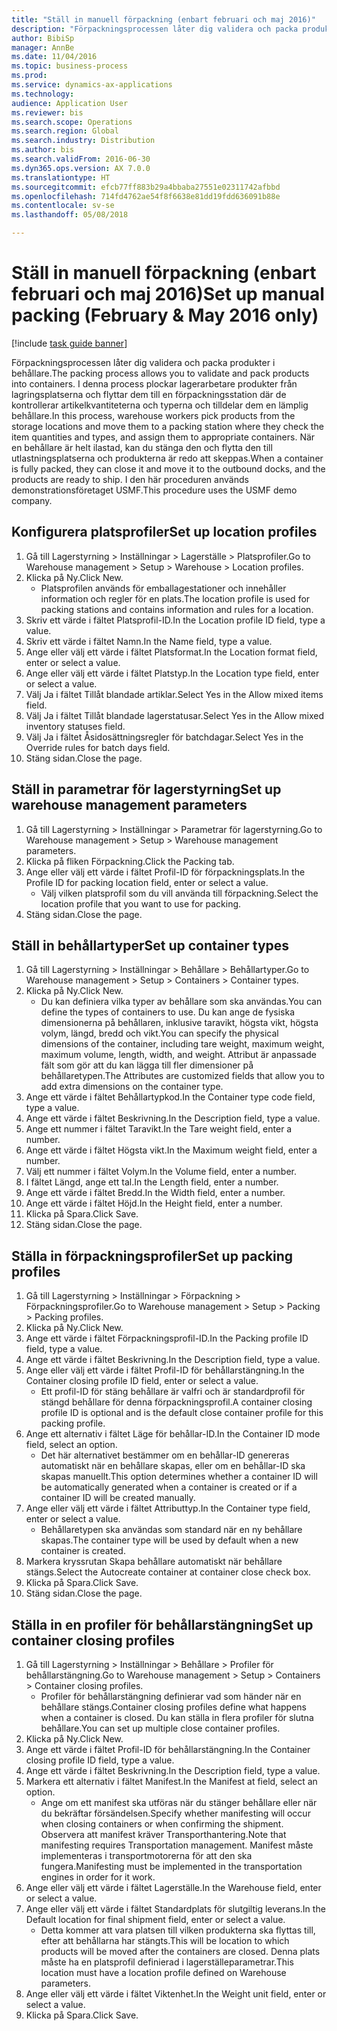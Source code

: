 ```yaml
--- 
title: "Ställ in manuell förpackning (enbart februari och maj 2016)"
description: "Förpackningsprocessen låter dig validera och packa produkter i behållare."
author: BibiSp
manager: AnnBe
ms.date: 11/04/2016
ms.topic: business-process
ms.prod: 
ms.service: dynamics-ax-applications
ms.technology: 
audience: Application User
ms.reviewer: bis
ms.search.scope: Operations
ms.search.region: Global
ms.search.industry: Distribution
ms.author: bis
ms.search.validFrom: 2016-06-30
ms.dyn365.ops.version: AX 7.0.0
ms.translationtype: HT
ms.sourcegitcommit: efcb77ff883b29a4bbaba27551e02311742afbbd
ms.openlocfilehash: 714fd4762ae54f8f6638e81dd19fdd636091b88e
ms.contentlocale: sv-se
ms.lasthandoff: 05/08/2018

---
```

# <a name="set-up-manual-packing-february--may-2016-only"></a><span data-ttu-id="83cf2-103">Ställ in manuell förpackning (enbart februari och maj 2016)</span><span class="sxs-lookup"><span data-stu-id="83cf2-103">Set up manual packing (February & May 2016 only)</span></span>

[!include [task guide banner](../../includes/task-guide-banner.md)]

<span data-ttu-id="83cf2-104">Förpackningsprocessen låter dig validera och packa produkter i behållare.</span><span class="sxs-lookup"><span data-stu-id="83cf2-104">The packing process allows you to validate and pack products into containers.</span></span> <span data-ttu-id="83cf2-105">I denna process plockar lagerarbetare produkter från lagringsplatserna och flyttar dem till en förpackningsstation där de kontrollerar artikelkvantiteterna och typerna och tilldelar dem en lämplig behållare.</span><span class="sxs-lookup"><span data-stu-id="83cf2-105">In this process, warehouse workers pick products from the storage locations and move them to a packing station where they check the item quantities and types, and assign them to appropriate containers.</span></span> <span data-ttu-id="83cf2-106">När en behållare är helt ilastad, kan du stänga den och flytta den till utlastningsplatserna och produkterna är redo att skeppas.</span><span class="sxs-lookup"><span data-stu-id="83cf2-106">When a container is fully packed, they can close it and move it to the outbound docks, and the products are ready to ship.</span></span> <span data-ttu-id="83cf2-107">I den här proceduren används demonstrationsföretaget USMF.</span><span class="sxs-lookup"><span data-stu-id="83cf2-107">This procedure uses the USMF demo company.</span></span>


## <a name="set-up-location-profiles"></a><span data-ttu-id="83cf2-108">Konfigurera platsprofiler</span><span class="sxs-lookup"><span data-stu-id="83cf2-108">Set up location profiles</span></span>
1. <span data-ttu-id="83cf2-109">Gå till Lagerstyrning > Inställningar > Lagerställe > Platsprofiler.</span><span class="sxs-lookup"><span data-stu-id="83cf2-109">Go to Warehouse management > Setup > Warehouse > Location profiles.</span></span>
2. <span data-ttu-id="83cf2-110">Klicka på Ny.</span><span class="sxs-lookup"><span data-stu-id="83cf2-110">Click New.</span></span>
    * <span data-ttu-id="83cf2-111">Platsprofilen används för emballagestationer och innehåller information och regler för en plats.</span><span class="sxs-lookup"><span data-stu-id="83cf2-111">The location profile is used for packing stations and contains information and rules for a location.</span></span>  
3. <span data-ttu-id="83cf2-112">Skriv ett värde i fältet Platsprofil-ID.</span><span class="sxs-lookup"><span data-stu-id="83cf2-112">In the Location profile ID field, type a value.</span></span>
4. <span data-ttu-id="83cf2-113">Skriv ett värde i fältet Namn.</span><span class="sxs-lookup"><span data-stu-id="83cf2-113">In the Name field, type a value.</span></span>
5. <span data-ttu-id="83cf2-114">Ange eller välj ett värde i fältet Platsformat.</span><span class="sxs-lookup"><span data-stu-id="83cf2-114">In the Location format field, enter or select a value.</span></span>
6. <span data-ttu-id="83cf2-115">Ange eller välj ett värde i fältet Platstyp.</span><span class="sxs-lookup"><span data-stu-id="83cf2-115">In the Location type field, enter or select a value.</span></span>
7. <span data-ttu-id="83cf2-116">Välj Ja i fältet Tillåt blandade artiklar.</span><span class="sxs-lookup"><span data-stu-id="83cf2-116">Select Yes in the Allow mixed items field.</span></span>
8. <span data-ttu-id="83cf2-117">Välj Ja i fältet Tillåt blandade lagerstatusar.</span><span class="sxs-lookup"><span data-stu-id="83cf2-117">Select Yes in the Allow mixed  inventory statuses field.</span></span>
9. <span data-ttu-id="83cf2-118">Välj Ja i fältet Åsidosättningsregler för batchdagar.</span><span class="sxs-lookup"><span data-stu-id="83cf2-118">Select Yes in the Override rules for batch days field.</span></span>
10. <span data-ttu-id="83cf2-119">Stäng sidan.</span><span class="sxs-lookup"><span data-stu-id="83cf2-119">Close the page.</span></span>

## <a name="set-up-warehouse-management-parameters"></a><span data-ttu-id="83cf2-120">Ställ in parametrar för lagerstyrning</span><span class="sxs-lookup"><span data-stu-id="83cf2-120">Set up warehouse management parameters</span></span> 
1. <span data-ttu-id="83cf2-121">Gå till Lagerstyrning > Inställningar > Parametrar för lagerstyrning.</span><span class="sxs-lookup"><span data-stu-id="83cf2-121">Go to Warehouse management > Setup > Warehouse management parameters.</span></span>
2. <span data-ttu-id="83cf2-122">Klicka på fliken Förpackning.</span><span class="sxs-lookup"><span data-stu-id="83cf2-122">Click the Packing tab.</span></span>
3. <span data-ttu-id="83cf2-123">Ange eller välj ett värde i fältet Profil-ID för förpackningsplats.</span><span class="sxs-lookup"><span data-stu-id="83cf2-123">In the Profile ID for packing location field, enter or select a value.</span></span>
    * <span data-ttu-id="83cf2-124">Välj vilken platsprofil som du vill använda till förpackning.</span><span class="sxs-lookup"><span data-stu-id="83cf2-124">Select the location profile that you want to use for packing.</span></span>  
4. <span data-ttu-id="83cf2-125">Stäng sidan.</span><span class="sxs-lookup"><span data-stu-id="83cf2-125">Close the page.</span></span>

## <a name="set-up-container-types"></a><span data-ttu-id="83cf2-126">Ställ in behållartyper</span><span class="sxs-lookup"><span data-stu-id="83cf2-126">Set up container types</span></span>
1. <span data-ttu-id="83cf2-127">Gå till Lagerstyrning > Inställningar > Behållare > Behållartyper.</span><span class="sxs-lookup"><span data-stu-id="83cf2-127">Go to Warehouse management > Setup > Containers > Container types.</span></span>
2. <span data-ttu-id="83cf2-128">Klicka på Ny.</span><span class="sxs-lookup"><span data-stu-id="83cf2-128">Click New.</span></span>
    * <span data-ttu-id="83cf2-129">Du kan definiera vilka typer av behållare som ska användas.</span><span class="sxs-lookup"><span data-stu-id="83cf2-129">You can define the types of containers to use.</span></span> <span data-ttu-id="83cf2-130">Du kan ange de fysiska dimensionerna på behållaren, inklusive taravikt, högsta vikt, högsta volym, längd, bredd och vikt.</span><span class="sxs-lookup"><span data-stu-id="83cf2-130">You can specify the physical dimensions of the container, including tare weight, maximum weight, maximum volume, length, width, and weight.</span></span>  <span data-ttu-id="83cf2-131">Attribut är anpassade fält som gör att du kan lägga till fler dimensioner på behållaretypen.</span><span class="sxs-lookup"><span data-stu-id="83cf2-131">The Attributes are customized fields that allow you to add extra dimensions on the container type.</span></span>     
3. <span data-ttu-id="83cf2-132">Ange ett värde i fältet Behållartypkod.</span><span class="sxs-lookup"><span data-stu-id="83cf2-132">In the Container type code field, type a value.</span></span>
4. <span data-ttu-id="83cf2-133">Ange ett värde i fältet Beskrivning.</span><span class="sxs-lookup"><span data-stu-id="83cf2-133">In the Description field, type a value.</span></span>
5. <span data-ttu-id="83cf2-134">Ange ett nummer i fältet Taravikt.</span><span class="sxs-lookup"><span data-stu-id="83cf2-134">In the Tare weight field, enter a number.</span></span>
6. <span data-ttu-id="83cf2-135">Ange ett värde i fältet Högsta vikt.</span><span class="sxs-lookup"><span data-stu-id="83cf2-135">In the Maximum weight field, enter a number.</span></span>
7. <span data-ttu-id="83cf2-136">Välj ett nummer i fältet Volym.</span><span class="sxs-lookup"><span data-stu-id="83cf2-136">In the Volume field, enter a number.</span></span>
8. <span data-ttu-id="83cf2-137">I fältet Längd, ange ett tal.</span><span class="sxs-lookup"><span data-stu-id="83cf2-137">In the Length field, enter a number.</span></span>
9. <span data-ttu-id="83cf2-138">Ange ett värde i fältet Bredd.</span><span class="sxs-lookup"><span data-stu-id="83cf2-138">In the Width field, enter a number.</span></span>
10. <span data-ttu-id="83cf2-139">Ange ett värde i fältet Höjd.</span><span class="sxs-lookup"><span data-stu-id="83cf2-139">In the Height field, enter a number.</span></span>
11. <span data-ttu-id="83cf2-140">Klicka på Spara.</span><span class="sxs-lookup"><span data-stu-id="83cf2-140">Click Save.</span></span>
12. <span data-ttu-id="83cf2-141">Stäng sidan.</span><span class="sxs-lookup"><span data-stu-id="83cf2-141">Close the page.</span></span>

## <a name="set-up-packing-profiles"></a><span data-ttu-id="83cf2-142">Ställa in förpackningsprofiler</span><span class="sxs-lookup"><span data-stu-id="83cf2-142">Set up packing profiles</span></span>
1. <span data-ttu-id="83cf2-143">Gå till Lagerstyrning > Inställningar > Förpackning > Förpackningsprofiler.</span><span class="sxs-lookup"><span data-stu-id="83cf2-143">Go to Warehouse management > Setup > Packing > Packing profiles.</span></span>
2. <span data-ttu-id="83cf2-144">Klicka på Ny.</span><span class="sxs-lookup"><span data-stu-id="83cf2-144">Click New.</span></span>
3. <span data-ttu-id="83cf2-145">Ange ett värde i fältet Förpackningsprofil-ID.</span><span class="sxs-lookup"><span data-stu-id="83cf2-145">In the Packing profile ID field, type a value.</span></span>
4. <span data-ttu-id="83cf2-146">Ange ett värde i fältet Beskrivning.</span><span class="sxs-lookup"><span data-stu-id="83cf2-146">In the Description field, type a value.</span></span>
5. <span data-ttu-id="83cf2-147">Ange eller välj ett värde i fältet Profil-ID för behållarstängning.</span><span class="sxs-lookup"><span data-stu-id="83cf2-147">In the Container closing profile ID field, enter or select a value.</span></span>
    * <span data-ttu-id="83cf2-148">Ett profil-ID för stäng behållare är valfri och är standardprofil för stängd behållare för denna förpackningsprofil.</span><span class="sxs-lookup"><span data-stu-id="83cf2-148">A container closing profile ID is optional and is the default close container profile for this packing profile.</span></span>  
6. <span data-ttu-id="83cf2-149">Ange ett alternativ i fältet Läge för behållar-ID.</span><span class="sxs-lookup"><span data-stu-id="83cf2-149">In the Container ID mode field, select an option.</span></span>
    * <span data-ttu-id="83cf2-150">Det här alternativet bestämmer om en behållar-ID genereras automatiskt när en behållare skapas, eller om en behållar-ID ska skapas manuellt.</span><span class="sxs-lookup"><span data-stu-id="83cf2-150">This option determines whether a container ID will be automatically generated when a container is created or if a container ID will be created manually.</span></span>  
7. <span data-ttu-id="83cf2-151">Ange eller välj ett värde i fältet Attributtyp.</span><span class="sxs-lookup"><span data-stu-id="83cf2-151">In the Container type field, enter or select a value.</span></span>
    * <span data-ttu-id="83cf2-152">Behållaretypen ska användas som standard när en ny behållare skapas.</span><span class="sxs-lookup"><span data-stu-id="83cf2-152">The container type will be used by default when a new container is created.</span></span>  
8. <span data-ttu-id="83cf2-153">Markera kryssrutan Skapa behållare automatiskt när behållare stängs.</span><span class="sxs-lookup"><span data-stu-id="83cf2-153">Select the Autocreate container at container close check box.</span></span>
9. <span data-ttu-id="83cf2-154">Klicka på Spara.</span><span class="sxs-lookup"><span data-stu-id="83cf2-154">Click Save.</span></span>
10. <span data-ttu-id="83cf2-155">Stäng sidan.</span><span class="sxs-lookup"><span data-stu-id="83cf2-155">Close the page.</span></span>

## <a name="set-up-container-closing-profiles"></a><span data-ttu-id="83cf2-156">Ställa in en profiler för behållarstängning</span><span class="sxs-lookup"><span data-stu-id="83cf2-156">Set up container closing profiles</span></span>
1. <span data-ttu-id="83cf2-157">Gå till Lagerstyrning > Inställningar > Behållare > Profiler för behållarstängning.</span><span class="sxs-lookup"><span data-stu-id="83cf2-157">Go to Warehouse management > Setup > Containers > Container closing profiles.</span></span>
    * <span data-ttu-id="83cf2-158">Profiler för behållarstängning definierar vad som händer när en behållare stängs.</span><span class="sxs-lookup"><span data-stu-id="83cf2-158">Container closing profiles define what happens when a container is closed.</span></span> <span data-ttu-id="83cf2-159">Du kan ställa in flera profiler för slutna behållare.</span><span class="sxs-lookup"><span data-stu-id="83cf2-159">You can set up multiple close container profiles.</span></span>       
2. <span data-ttu-id="83cf2-160">Klicka på Ny.</span><span class="sxs-lookup"><span data-stu-id="83cf2-160">Click New.</span></span>
3. <span data-ttu-id="83cf2-161">Ange ett värde i fältet Profil-ID för behållarstängning.</span><span class="sxs-lookup"><span data-stu-id="83cf2-161">In the Container closing profile ID field, type a value.</span></span>
4. <span data-ttu-id="83cf2-162">Ange ett värde i fältet Beskrivning.</span><span class="sxs-lookup"><span data-stu-id="83cf2-162">In the Description field, type a value.</span></span>
5. <span data-ttu-id="83cf2-163">Markera ett alternativ i fältet Manifest.</span><span class="sxs-lookup"><span data-stu-id="83cf2-163">In the Manifest at field, select an option.</span></span>
    * <span data-ttu-id="83cf2-164">Ange om ett manifest ska utföras när du stänger behållare eller när du bekräftar försändelsen.</span><span class="sxs-lookup"><span data-stu-id="83cf2-164">Specify whether manifesting will occur when closing containers or when confirming the shipment.</span></span> <span data-ttu-id="83cf2-165">Observera att manifest kräver Transporthantering.</span><span class="sxs-lookup"><span data-stu-id="83cf2-165">Note that manifesting requires Transportation management.</span></span> <span data-ttu-id="83cf2-166">Manifest måste implementeras i transportmotorerna för att den ska fungera.</span><span class="sxs-lookup"><span data-stu-id="83cf2-166">Manifesting must be implemented in the transportation engines in order for it work.</span></span>  
6. <span data-ttu-id="83cf2-167">Ange eller välj ett värde i fältet Lagerställe.</span><span class="sxs-lookup"><span data-stu-id="83cf2-167">In the Warehouse field, enter or select a value.</span></span>
7. <span data-ttu-id="83cf2-168">Ange eller välj ett värde i fältet Standardplats för slutgiltig leverans.</span><span class="sxs-lookup"><span data-stu-id="83cf2-168">In the Default location for final shipment field, enter or select a value.</span></span>
    * <span data-ttu-id="83cf2-169">Detta kommer att vara platsen till vilken produkterna ska flyttas till, efter att behållarna har stängts.</span><span class="sxs-lookup"><span data-stu-id="83cf2-169">This will be location to which products will be moved after the containers are closed.</span></span> <span data-ttu-id="83cf2-170">Denna plats måste ha en platsprofil definierad i lagerställeparametrar.</span><span class="sxs-lookup"><span data-stu-id="83cf2-170">This location must have a location profile defined on Warehouse parameters.</span></span>  
8. <span data-ttu-id="83cf2-171">Ange eller välj ett värde i fältet Viktenhet.</span><span class="sxs-lookup"><span data-stu-id="83cf2-171">In the Weight unit field, enter or select a value.</span></span>
9. <span data-ttu-id="83cf2-172">Klicka på Spara.</span><span class="sxs-lookup"><span data-stu-id="83cf2-172">Click Save.</span></span>


